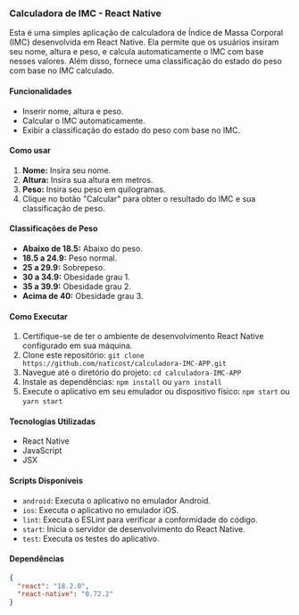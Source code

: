 ### Calculadora de IMC - React Native

Esta é uma simples aplicação de calculadora de Índice de Massa Corporal (IMC) desenvolvida em React Native. Ela permite que os usuários insiram seu nome, altura e peso, e calcula automaticamente o IMC com base nesses valores. Além disso, fornece uma classificação do estado do peso com base no IMC calculado.

#### Funcionalidades

- Inserir nome, altura e peso.
- Calcular o IMC automaticamente.
- Exibir a classificação do estado do peso com base no IMC.

#### Como usar

1. **Nome:** Insira seu nome.
2. **Altura:** Insira sua altura em metros.
3. **Peso:** Insira seu peso em quilogramas.
4. Clique no botão "Calcular" para obter o resultado do IMC e sua classificação de peso.

#### Classificações de Peso

- **Abaixo de 18.5:** Abaixo do peso.
- **18.5 a 24.9:** Peso normal.
- **25 a 29.9:** Sobrepeso.
- **30 a 34.9:** Obesidade grau 1.
- **35 a 39.9:** Obesidade grau 2.
- **Acima de 40:** Obesidade grau 3.

#### Como Executar

1. Certifique-se de ter o ambiente de desenvolvimento React Native configurado em sua máquina.
2. Clone este repositório: `git clone https://github.com/naticost/calculadora-IMC-APP.git`
3. Navegue até o diretório do projeto: `cd calculadora-IMC-APP`
4. Instale as dependências: `npm install` ou `yarn install`
5. Execute o aplicativo em seu emulador ou dispositivo físico: `npm start` ou `yarn start`

#### Tecnologias Utilizadas

- React Native
- JavaScript
- JSX

#### Scripts Disponíveis

- `android`: Executa o aplicativo no emulador Android.
- `ios`: Executa o aplicativo no emulador iOS.
- `lint`: Executa o ESLint para verificar a conformidade do código.
- `start`: Inicia o servidor de desenvolvimento do React Native.
- `test`: Executa os testes do aplicativo.

#### Dependências

```json
{
  "react": "18.2.0",
  "react-native": "0.72.2"
}

